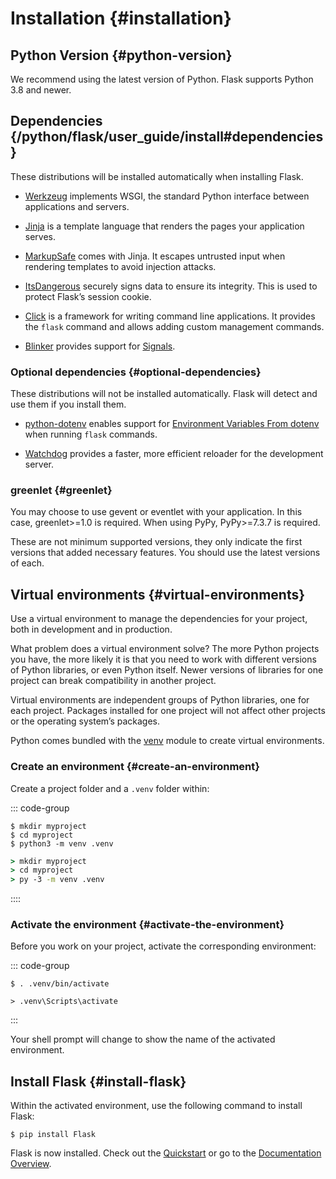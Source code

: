 # Installation {#installation}

## Python Version {#python-version}

We recommend using the latest version of Python. Flask supports Python 3.8 and newer.

## Dependencies {/python/flask/user_guide/install#dependencies}

These distributions will be installed automatically when installing Flask.

- [Werkzeug](https://palletsprojects.com/p/werkzeug/) implements WSGI, the standard Python interface between applications and servers.

- [Jinja](https://palletsprojects.com/p/jinja/) is a template language that renders the pages your application serves.

- [MarkupSafe](https://palletsprojects.com/p/markupsafe/) comes with Jinja. It escapes untrusted input when rendering templates to avoid injection attacks.

- [ItsDangerous](https://palletsprojects.com/p/itsdangerous/) securely signs data to ensure its integrity. This is used to protect Flask’s session cookie.

- [Click](https://palletsprojects.com/p/click/) is a framework for writing command line applications. It provides the `flask` command and allows adding custom management commands.

- [Blinker](https://blinker.readthedocs.io/) provides support for [Signals](/python/flask/user_guide/signal#signals).

### Optional dependencies {#optional-dependencies}

These distributions will not be installed automatically. Flask will detect and use them if you install them.

- [python-dotenv](https://github.com/theskumar/python-dotenv#readme) enables support for [Environment Variables From dotenv](/python/flask/user_guide/cmd_interface#environment-variables-from-dotenv) when running `flask` commands.

- [Watchdog](https://pythonhosted.org/watchdog/) provides a faster, more efficient reloader for the development server.

### greenlet {#greenlet}

You may choose to use gevent or eventlet with your application. In this case, greenlet>=1.0 is required. When using PyPy, PyPy>=7.3.7 is required.

These are not minimum supported versions, they only indicate the first versions that added necessary features. You should use the latest versions of each.

## Virtual environments {#virtual-environments}

Use a virtual environment to manage the dependencies for your project, both in development and in production.

What problem does a virtual environment solve? The more Python projects you have, the more likely it is that you need to work with different versions of Python libraries, or even Python itself. Newer versions of libraries for one project can break compatibility in another project.

Virtual environments are independent groups of Python libraries, one for each project. Packages installed for one project will not affect other projects or the operating system’s packages.

Python comes bundled with the [venv](https://docs.python.org/3/library/venv.html#module-venv) module to create virtual environments.

### Create an environment {#create-an-environment}

Create a project folder and a `.venv` folder within:

::: code-group

```shell [linux]
$ mkdir myproject
$ cd myproject
$ python3 -m venv .venv
```
```bat [windows]
> mkdir myproject
> cd myproject
> py -3 -m venv .venv
```
::::

### Activate the environment {#activate-the-environment}

Before you work on your project, activate the corresponding environment:

::: code-group
```shell [macOS/LinuxWindows]
$ . .venv/bin/activate
```

```shell [Windows]
> .venv\Scripts\activate
```
:::

Your shell prompt will change to show the name of the activated environment.

## Install Flask {#install-flask}

Within the activated environment, use the following command to install Flask:

```shell
$ pip install Flask
```

Flask is now installed. Check out the [Quickstart](/python/flask/user_guide/quickstart#quickstart) or go to the [Documentation Overview](/python/flask/home#flask).